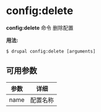# config:delete
**config:delete** 命令 删除配置

**用法:**
```
$ drupal config:delete [arguments] 
```

## 可用参数
参数 | 详细
---------|-------------
name | 配置名称

